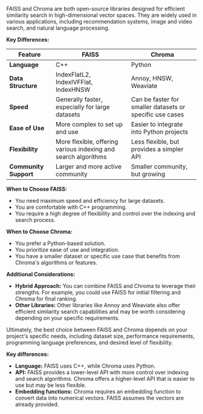 FAISS and Chroma are both open-source libraries designed for efficient similarity search in high-dimensional vector spaces. They are widely used in various applications, including recommendation systems, image and video search, and natural language processing.

**Key Differences:**

|Feature|FAISS|Chroma|
|---|---|---|
|**Language**|C++|Python|
|**Data Structure**|IndexFlatL2, IndexIVFFlat, IndexHNSW|Annoy, HNSW, Weaviate|
|**Speed**|Generally faster, especially for large datasets|Can be faster for smaller datasets or specific use cases|
|**Ease of Use**|More complex to set up and use|Easier to integrate into Python projects|
|**Flexibility**|More flexible, offering various indexing and search algorithms|Less flexible, but provides a simpler API|
|**Community Support**|Larger and more active community|Smaller community, but growing|

**When to Choose FAISS:**

- You need maximum speed and efficiency for large datasets.
- You are comfortable with C++ programming.
- You require a high degree of flexibility and control over the indexing and search process.

**When to Choose Chroma:**

- You prefer a Python-based solution.
- You prioritize ease of use and integration.
- You have a smaller dataset or specific use case that benefits from Chroma's algorithms or features.

**Additional Considerations:**

- **Hybrid Approach:** You can combine FAISS and Chroma to leverage their strengths. For example, you could use FAISS for initial filtering and Chroma for final ranking.
- **Other Libraries:** Other libraries like Annoy and Weaviate also offer efficient similarity search capabilities and may be worth considering depending on your specific requirements.

Ultimately, the best choice between FAISS and Chroma depends on your project's specific needs, including dataset size, performance requirements, programming language preferences, and desired level of flexibility.

**Key differences:**

- **Language:** FAISS uses C++, while Chroma uses Python.
- **API:** FAISS provides a lower-level API with more control over indexing and search algorithms. Chroma offers a higher-level API that is easier to use but may be less flexible.
- **Embedding functions:** Chroma requires an embedding function to convert data into numerical vectors. FAISS assumes the vectors are already provided.